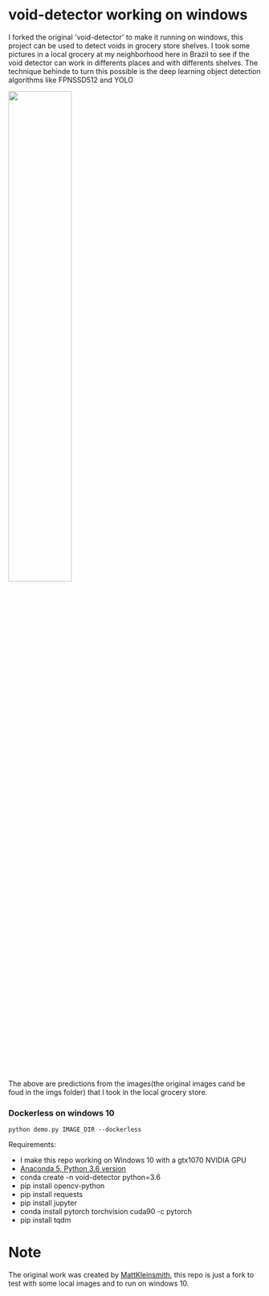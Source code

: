 # void-detector working on windows

I forked the original 'void-detector' to make it running on windows, this project can be used to
detect voids in grocery store shelves. I took some pictures in a local grocery at my neighborhood here in Brazil to see if the void detector can work in differents places and with differents shelves. The technique behinde to turn this possible is the deep learning object detection algorithms like FPNSSD512 and YOLO

<img src="docs/local_brazilian_grocery.gif" width="50%">

The above are predictions from the images(the original images cand be foud in the imgs folder) that I took in the local grocery store.

### Dockerless on windows 10

`python demo.py IMAGE_DIR --dockerless`

Requirements:
- I make this repo working on Windows 10 with a gtx1070 NVIDIA GPU 
- [Anaconda 5, Python 3.6 version](https://www.anaconda.com/download/#windows)
- conda create -n void-detector python=3.6
- pip install opencv-python
- pip install requests
- pip install jupyter
- conda install pytorch torchvision cuda90 -c pytorch
- pip install tqdm

# Note
The original work was created by [MattKleinsmith](https://github.com/MattKleinsmith/void-detector), this repo is just a fork to test with some local images and to run on windows 10.